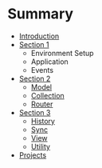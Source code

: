 # Summary

* [Introduction](README.md)
* [Section 1](section-1.md)
  * Environment Setup
  * Application
  * Events
* [Section 2](section-2.md)
  * [Model](section-2/model.md)
  * [Collection](section-2/collection.md)
  * [Router](section-2/router.md)
* [Section 3](section-3.md)
  * [History](section-3/history.md)
  * [Sync](section-3/sync.md)
  * [View](section-3/view.md)
  * [Utility](section-3/utility.md)
* [Projects](projects.md)

